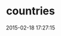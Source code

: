 ---
layout: post
title:  "countries"
repo:   "hexorx/countries"
date:   2015-02-18 17:27:15
gemurl: http://github.com/hexorx/countries
---